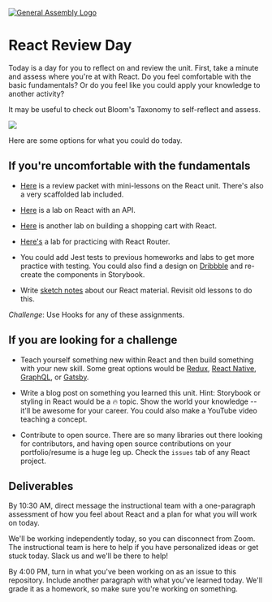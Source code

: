 [![General Assembly Logo](https://camo.githubusercontent.com/1a91b05b8f4d44b5bbfb83abac2b0996d8e26c92/687474703a2f2f692e696d6775722e636f6d2f6b6538555354712e706e67)](https://generalassemb.ly/education/web-development-immersive)

# React Review Day

Today is a day for you to reflect on and review the unit. First, take a minute and assess where you're at with React. Do you feel comfortable with the basic fundamentals? Or do you feel like you could apply your knowledge to another activity?

It may be useful to check out Bloom's Taxonomy to self-reflect and assess.

![](https://cft.vanderbilt.edu/wp-content/uploads/sites/59/Blooms-Taxonomy-650x366.jpg)

Here are some options for what you could do today.

## If you're uncomfortable with the fundamentals

* [Here](https://git.generalassemb.ly/ga-wdi-lessons/react-fundamentals-review) is a review packet with mini-lessons on the React unit. There's also a very scaffolded lab included.

* [Here](https://git.generalassemb.ly/ga-wdi-exercises/react-tvmaze) is a lab on React with an API.

* [Here](https://git.generalassemb.ly/ga-wdi-exercises/react-shopping-cart) is another lab on building a shopping cart with React.

* [Here's](https://git.generalassemb.ly/sei-nyc-supernovas/react-router-lab-stocks) a lab for practicing with React Router.

* You could add Jest tests to previous homeworks and labs to get more practice with testing. You could also find a design on [Dribbble](https://dribbble.com/) and re-create the components in Storybook.

* Write [sketch notes](https://www.smashingmagazine.com/2014/11/how-to-get-started-with-sketchnotes/) about our React material. Revisit old lessons to do this.

*Challenge*: Use Hooks for any of these assignments.

## If you are looking for a challenge

* Teach yourself something new within React and then build something with your new skill. Some great options would be [Redux](https://git.generalassemb.ly/sei-nyc-supernovas/react-redux), [React Native](https://git.generalassemb.ly/ga-wdi-lessons/react-native-intro), [GraphQL](https://www.youtube.com/watch?v=yoaZnAB9_yk), or [Gatsby](https://www.gatsbyjs.org/docs/).

* Write a blog post on something you learned this unit. Hint: Storybook or styling in React would be a 🔥 topic. Show the world your knowledge -- it'll be awesome for your career. You could also make a YouTube video teaching a concept.

* Contribute to open source. There are so many libraries out there looking for contributors, and having open source contributions on your portfolio/resume is a huge leg up. Check the `issues` tab of any React project.

## Deliverables

By 10:30 AM, direct message the instructional team with a one-paragraph assessment of how you feel about React and a plan for what you will work on today.

We'll be working independently today, so you can disconnect from Zoom. The instructional team is here to help if you have personalized ideas or get stuck today. Slack us and we'll be there to help!

By 4:00 PM, turn in what you've been working on as an issue to this repository. Include another paragraph with what you've learned today. We'll grade it as a homework, so make sure you're working on something.
